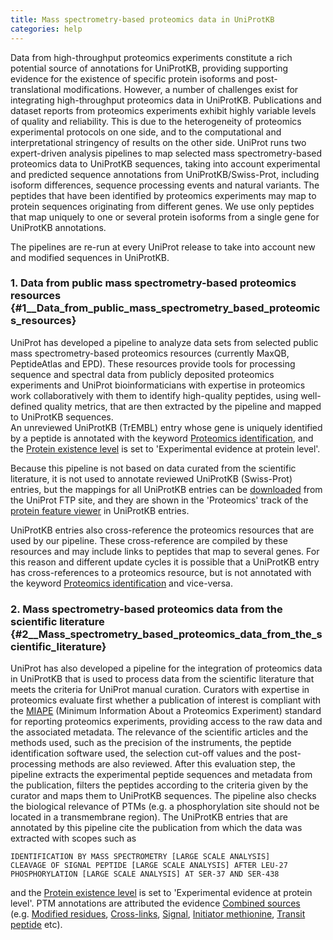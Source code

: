 ```yaml
---
title: Mass spectrometry-based proteomics data in UniProtKB
categories: help
---
```


Data from high-throughput proteomics experiments constitute a rich potential source of annotations for UniProtKB, providing supporting evidence for the existence of specific protein isoforms and post-translational modifications. However, a number of challenges exist for integrating high-throughput proteomics data in UniProtKB. Publications and dataset reports from proteomics experiments exhibit highly variable levels of quality and reliability. This is due to the heterogeneity of proteomics experimental protocols on one side, and to the computational and interpretational stringency of results on the other side. UniProt runs two expert-driven analysis pipelines to map selected mass spectrometry-based proteomics data to UniProtKB sequences, taking into account experimental and predicted sequence annotations from UniProtKB/Swiss-Prot, including isoform differences, sequence processing events and natural variants. The peptides that have been identified by proteomics experiments may map to protein sequences originating from different genes. We use only peptides that map uniquely to one or several protein isoforms from a single gene for UniProtKB annotations.

The pipelines are re-run at every UniProt release to take into account new and modified sequences in UniProtKB.

### 1. Data from public mass spectrometry-based proteomics resources {\#1\_\_Data\_from\_public\_mass\_spectrometry\_based\_proteomics\_resources}

UniProt has developed a pipeline to analyze data sets from selected public mass spectrometry-based proteomics resources (currently MaxQB, PeptideAtlas and EPD). These resources provide tools for processing sequence and spectral data from publicly deposited proteomics experiments and UniProt bioinformaticians with expertise in proteomics work collaboratively with them to identify high-quality peptides, using well-defined quality metrics, that are then extracted by the pipeline and mapped to UniProtKB sequences.  
An unreviewed UniProtKB (TrEMBL) entry whose gene is uniquely identified by a peptide is annotated with the keyword [Proteomics identification](https://www.uniprot.org/keywords/KW-1267), and the [Protein existence level](https://www.uniprot.org/help/protein%5Fexistence) is set to 'Experimental evidence at protein level'.

Because this pipeline is not based on data curated from the scientific literature, it is not used to annotate reviewed UniProtKB (Swiss-Prot) entries, but the mappings for all UniProtKB entries can be [downloaded](https://ftp.uniprot.org/pub/databases/uniprot/current%5Frelease/knowledgebase/proteomics%5Fmapping/) from the UniProt FTP site, and they are shown in the 'Proteomics' track of the [protein feature viewer](https://insideuniprot.blogspot.com/2016/05/) in UniProtKB entries.

UniProtKB entries also cross-reference the proteomics resources that are used by our pipeline. These cross-reference are compiled by these resources and may include links to peptides that map to several genes. For this reason and different update cycles it is possible that a UniProtKB entry has cross-references to a proteomics resource, but is not annotated with the keyword [Proteomics identification](https://www.uniprot.org/keywords/KW-1267) and vice-versa.

### 2. Mass spectrometry-based proteomics data from the scientific literature {\#2\_\_Mass\_spectrometry\_based\_proteomics\_data\_from\_the\_scientific\_literature}

UniProt has also developed a pipeline for the integration of proteomics data in UniProtKB that is used to process data from the scientific literature that meets the criteria for UniProt manual curation. Curators with expertise in proteomics evaluate first whether a publication of interest is compliant with the [MIAPE](http://www.psidev.info/node/91) (Minimum Information About a Proteomics Experiment) standard for reporting proteomics experiments, providing access to the raw data and the associated metadata. The relevance of the scientific articles and the methods used, such as the precision of the instruments, the peptide identification software used, the selection cut-off values and the post-processing methods are also reviewed. After this evaluation step, the pipeline extracts the experimental peptide sequences and metadata from the publication, filters the peptides according to the criteria given by the curator and maps them to UniProtKB sequences. The pipeline also checks the biological relevance of PTMs (e.g. a phosphorylation site should not be located in a transmembrane region). The UniProtKB entries that are annotated by this pipeline cite the publication from which the data was extracted with scopes such as

    IDENTIFICATION BY MASS SPECTROMETRY [LARGE SCALE ANALYSIS]
    CLEAVAGE OF SIGNAL PEPTIDE [LARGE SCALE ANALYSIS] AFTER LEU-27
    PHOSPHORYLATION [LARGE SCALE ANALYSIS] AT SER-37 AND SER-438

and the [Protein existence level](https://www.uniprot.org/help/protein%5Fexistence) is set to 'Experimental evidence at protein level'. PTM annotations are attributed the evidence [Combined sources](https://www.uniprot.org/help/evidences#ECO:0007744) (e.g. [Modified residues](https://www.uniprot.org/uniprotkb/?query=annotation%3A%28type%3Amod%5Fres+evidence%3AECO%5F0007744%29), [Cross-links](https://www.uniprot.org/uniprotkb/?query=annotation%3A%28type%3Acrosslnk+evidence%3AECO%5F0007744%29), [Signal](https://www.uniprot.org/uniprotkb/?query=annotation%3A%28type%3Asignal+evidence%3AECO%5F0007744%29), [Initiator methionine](https://www.uniprot.org/uniprotkb/?query=annotation%3A%28type%3Ainit%5Fmet+evidence%3AECO%5F0007744%29), [Transit peptide](https://www.uniprot.org/uniprotkb/?query=annotation%3A%28type%3Atransit+evidence%3AECO%5F0007744%29) etc).
